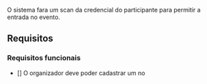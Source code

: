 O sistema fara um scan da credencial do participante para permitir a entrada no evento.

## Requisitos


### Requisitos funcionais


- [] O organizador deve poder cadastrar um no

